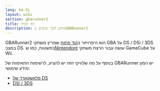 ```yaml
---
lang: he-IL
layout: wiki
section: gbarunner2
title: דף הבית
description: מידע לגבי שימוש בGBARunner2
---
```


GBARunner2 הוא היפרויזור ב[קוד פתוח](https://github.com/Gericom/GBARunner2) שמריץ משחקי GBA על DS / DSi / 3DS במצב DS. בפשטות, כמו ש[Nintendont](https://github.com/FIX94/Nintendont) עושה עבור הרצת משחקי GameCube על Wii.

בנוסף על מה שלוויקי הזה יש להציע, לרשימות התאימות של GBARunner יש המון מידע שימושי:
- [פלאשקארד של DS](https://wiki.gbatemp.net/wiki/GBARunner2)
- [DSi / 3DS](https://wiki.gbatemp.net/wiki/GBARunner2/DSi_3DS_Compatibility_List)
